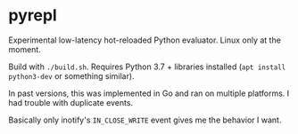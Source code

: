 pyrepl
======

Experimental low-latency hot-reloaded Python evaluator. Linux only at the moment.

Build with `./build.sh`. Requires Python 3.7 + libraries installed (`apt install python3-dev` or something similar).

In past versions, this was implemented in Go and ran on multiple platforms. I had trouble with duplicate events.

Basically only inotify's `IN_CLOSE_WRITE` event gives me the behavior I want.
